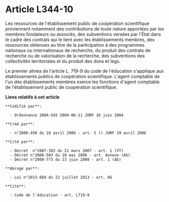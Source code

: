 # Article L344-10

Les ressources de l'établissement public de coopération scientifique proviennent notamment des contributions de toute nature
apportées par les membres fondateurs ou associés, des subventions versées par l'État dans le cadre des contrats qui le lient
avec les établissements membres, des ressources obtenues au titre de la participation à des programmes nationaux ou
internationaux de recherche, du produit des contrats de recherche ou de valorisation de la recherche, des subventions des
collectivités territoriales et du produit des dons et legs.

Le premier alinéa de l'article L. 719-9 du code de l'éducation s'applique aux établissements publics de coopération
scientifique. L'agent comptable de l'un des établissements membres exerce les fonctions d'agent comptable de l'établissement
public de coopération scientifique.

**Liens relatifs à cet article**

	**Codifié par**:

	  - Ordonnance 2004-545 2004-06-11 JORF 16 juin 2004

	**Créé par**:

	  - n°2006-450 du 18 avril 2006 - art. 5 () JORF 19 avril 2006

	**Cité par**:

	  - Décret  n°2007-383 du 21 mars 2007 - art. 1 (VT)
	  - Décret n°2008-503 du 28 mai 2008 - art. Annexe (Ab)
	  - Décret n°2009-773 du 23 juin 2009 - art. 1 (Ab)

	**Abrogé par**:

	  - Loi n°2013-660 du 22 juillet 2013 - art. 66

	**Cite**:

	  - Code de l'éducation - art. L719-9
